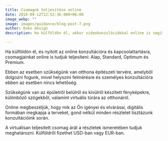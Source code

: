 ```yaml
---
title: Csomagok teljesítése online 
date: 2018-09-12T12:52:36.000+06:00
image_webp: ""
image: images/guidance/blog-post-7.png
author: Oxko design
description: Ha külföldön él, akkor videokonzulációkkal online is segítséget nyújthatunk belsőépítészeti szolgáltatásainkhoz, személyes találkozás és az építkezés felügyelete nélkül.

---
```


Ha külföldön él, és nyitott az online konzultációra és kapcsolattartásra, csomagjainkat online is tudjuk teljesíteni: Alap, Standard, Optimum és Premium.

Ebben az esetben szükségünk van otthona építészeti tervére, amelyből dolgozni fogunk, mivel helyszíni felmérésre és személyes konzultációra ebben az esetben nincs lehetőség.

Szükségünk van az épületről belülről és kívülről készített fényképekre, különböző szögekből, valamint virtuális túrára az otthonáról.

Online megbeszéljük, hogy mik az Ön igényei és elvárásai, digitális formában megkapja a terveket, gond nélkül minden részletet tisztázunk konzultációink során.

A virtuálisan teljesített csomag árát a részletek ismeretében tudjuk meghatározni. Külföldről fizethet USD-ban vagy EUR-ban.